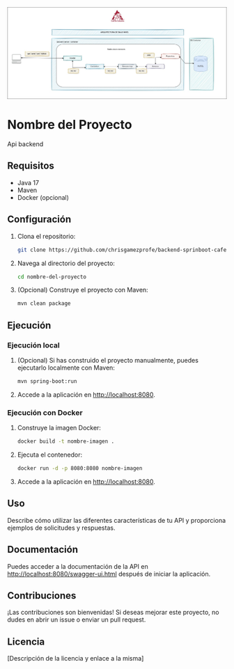 <img src="arquitectura (1).jpg" />

# Nombre del Proyecto

Api backend

## Requisitos

- Java 17
- Maven
- Docker (opcional)

## Configuración

1. Clona el repositorio:

    ```bash
    git clone https://github.com/chrisgamezprofe/backend-sprinboot-cafe-solid-cleancode.git
    ```

2. Navega al directorio del proyecto:

    ```bash
    cd nombre-del-proyecto
    ```

3. (Opcional) Construye el proyecto con Maven:

    ```bash
    mvn clean package
    ```

## Ejecución

### Ejecución local

1. (Opcional) Si has construido el proyecto manualmente, puedes ejecutarlo localmente con Maven:

    ```bash
    mvn spring-boot:run
    ```

2. Accede a la aplicación en [http://localhost:8080](http://localhost:8080).

### Ejecución con Docker

1. Construye la imagen Docker:

    ```bash
    docker build -t nombre-imagen .
    ```

2. Ejecuta el contenedor:

    ```bash
    docker run -d -p 8080:8080 nombre-imagen
    ```

3. Accede a la aplicación en [http://localhost:8080](http://localhost:8080).

## Uso

Describe cómo utilizar las diferentes características de tu API y proporciona ejemplos de solicitudes y respuestas.

## Documentación

Puedes acceder a la documentación de la API en [http://localhost:8080/swagger-ui.html](http://localhost:8080/swagger-ui.html) después de iniciar la aplicación.

## Contribuciones

¡Las contribuciones son bienvenidas! Si deseas mejorar este proyecto, no dudes en abrir un issue o enviar un pull request.

## Licencia

[Descripción de la licencia y enlace a la misma]
